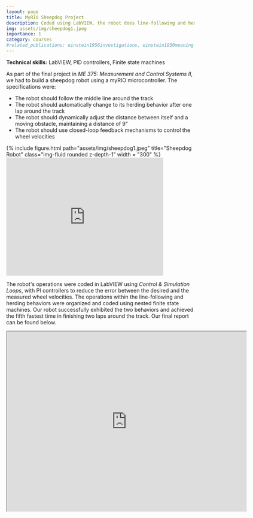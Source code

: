 ```yaml
---
layout: page
title: MyRIO Sheepdog Project
description: Coded using LabVIEW, the robot does line-following and herding using a myRIO microcontroller and PI controllers
img: assets/img/sheepdog1.jpeg
importance: 1
category: courses
#related_publications: einstein1956investigations, einstein1950meaning
---
```

**Technical skills:** LabVIEW, PID controllers, Finite state machines

As part of the final project in _ME 375: Measurement and Control Systems II_, we had to build a sheepdog robot using a myRIO microcontroller. The specifications were: 

* The robot should follow the middle line around the track
* The robot should automatically change to its herding behavior after one lap around the track
* The robot should dynamically adjust the distance between itself and a moving obstacle, maintaining a distance of 9"
* The robot should use closed-loop feedback mechanisms to control the wheel velocities



<div>
    <div class="col-sm mt-3 mt-md-0">
        {% include figure.html path="assets/img/sheepdog1.jpeg" title="Sheepdog Robot" class="img-fluid rounded z-depth-1" width = "300" %}
    </div>
</div>

<iframe width="420" height="315" src="https://youtube.com/embed/6c4U_io_qw4?si=DDrcKDmR8PRDzyCA" frameborder="0" allowfullscreen> </iframe>

The robot's operations were coded in LabVIEW using _Control & Simulation Loops_, with PI controllers to reduce the error between the desired and the measured wheel velocities. The operations within the line-following and herding behaviors were organized and coded using nested finite state machines. Our robot successfully exhibited the two behaviors and achieved the fifth fastest time in finishing two laps around the track. Our final report can be found below.


<iframe src="https://drive.google.com/file/d/15GJiOa5knQVytkxpyD7wyg9mFoFJafh9/preview" width="640" height="480" allow="autoplay"></iframe>